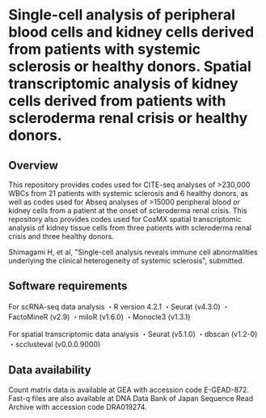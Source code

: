 # Single-cell analysis of peripheral blood cells and kidney cells derived from patients with systemic sclerosis or healthy donors. Spatial transcriptomic analysis of kidney cells derived from patients with scleroderma renal crisis or healthy donors.

## Overview
This repository provides codes used for CITE-seq analyses of >230,000 WBCs from 21 patients with systemic sclerosis and 6 healthy donors, as well as codes used for Abseq analyses of >15000 peripheral blood or kidney cells from a patient at the onset of scleroderma renal crisis. This repository also provides codes used for CosMX spatial transcriptomic analysis of kidney tissue cells from three patients with scleroderma renal crisis and three healthy donors.

Shimagami H, et al, "Single-cell analysis reveals immune cell abnormalities underlying the clinical heterogeneity of systemic sclerosis", submitted. 

## Software requirements
For scRNA-seq data analysis
・R version 4.2.1
・Seurat (v4.3.0)
・FactoMineR (v2.9)
・miloR (v1.6.0)
・Monocle3 (v1.3.1)

For spatial transcriptomic data analysis
・Seurat (v5.1.0)
・dbscan (v1.2-0)
・scclusteval (v0.0.0.9000)

## Data availability
Count matrix data is available at GEA with accession code E-GEAD-872. Fast-q files are also available at DNA Data Bank of Japan Sequence Read Archive with accession code DRA019274.

